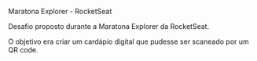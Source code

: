 Maratona Explorer - RocketSeat

Desafio proposto durante a Maratona Explorer da RocketSeat.

O objetivo era criar um cardápio digital que pudesse ser scaneado por um QR code.
